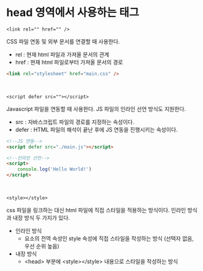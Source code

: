 # head 영역에서 사용하는 태그

`<link rel="" href="" />`

CSS 파일 연동 및 외부 문서를 연결할 때 사용한다.

- rel : 현재 html 파일과 가져올 문서의 관계
- href : 현재 html 파일로부터 가져올 문서의 경로

```html
<link rel="stylesheet" href="main.css" />
```

<br>

`<script defer src=""></script>`

Javascript 파일을 연동할 때 사용한다. JS 파일의 인라인 선언 방식도 지원한다.

- src : 자바스크립트 파일의 경로를 지정하는 속성이다.
- defer : HTML 파일의 해석이 끝난 후에 JS 연동을 진행시키는 속성이다.

```html
<!--JS 연동-->
<script defer src="./main.js"></script>

<!--인라인 선언-->
<script>
    console.log('Hello World!')
</script>
```

<br>

`<style></style>`

css 파일을 링크하는 대신 html 파일에 직접 스타일을 적용하는 방식이다. 인라인 방식과 내장 방식 두 가지가 있다.

- 인라인 방식
  - 요소의 전역 속성인 style 속성에 직접 스타일을 작성하는 방식 (선택자 없음, 우선 순위 높음)
- 내장 방식
  - \<head> 부분에 \<style>\</style> 내용으로 스타일을 작성하는 방식